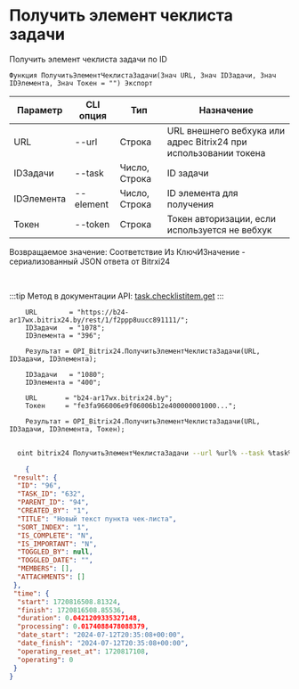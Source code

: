 ﻿---
sidebar_position: 5
---

# Получить элемент чеклиста задачи
 Получить элемент чеклиста задачи по ID



`Функция ПолучитьЭлементЧеклистаЗадачи(Знач URL, Знач IDЗадачи, Знач IDЭлемента, Знач Токен = "") Экспорт`

  | Параметр | CLI опция | Тип | Назначение |
  |-|-|-|-|
  | URL | --url | Строка | URL внешнего вебхука или адрес Bitrix24 при использовании токена |
  | IDЗадачи | --task | Число, Строка | ID задачи |
  | IDЭлемента | --element | Число, Строка | ID элемента для получения |
  | Токен | --token | Строка | Токен авторизации, если используется не вебхук |

  
  Возвращаемое значение:   Соответствие Из КлючИЗначение - сериализованный JSON ответа от Bitrxi24

<br/>

:::tip
Метод в документации API: [task.checklistitem.get](https://dev.1c-bitrix.ru/rest_help/tasks/task/checklistitem/get.php)
:::
<br/>


```bsl title="Пример кода"
    URL        = "https://b24-ar17wx.bitrix24.by/rest/1/f2ppp8uucc891111/";
    IDЗадачи   = "1078";
    IDЭлемента = "396";

    Результат = OPI_Bitrix24.ПолучитьЭлементЧеклистаЗадачи(URL, IDЗадачи, IDЭлемента);

    IDЗадачи   = "1080";
    IDЭлемента = "400";

    URL       = "b24-ar17wx.bitrix24.by";
    Токен     = "fe3fa966006e9f06006b12e400000001000...";

    Результат = OPI_Bitrix24.ПолучитьЭлементЧеклистаЗадачи(URL, IDЗадачи, IDЭлемента, Токен);
```



```sh title="Пример команды CLI"
    
  oint bitrix24 ПолучитьЭлементЧеклистаЗадачи --url %url% --task %task% --element %element% --token %token%

```

```json title="Результат"
    {
 "result": {
  "ID": "96",
  "TASK_ID": "632",
  "PARENT_ID": "94",
  "CREATED_BY": "1",
  "TITLE": "Новый текст пункта чек-листа",
  "SORT_INDEX": "1",
  "IS_COMPLETE": "N",
  "IS_IMPORTANT": "N",
  "TOGGLED_BY": null,
  "TOGGLED_DATE": "",
  "MEMBERS": [],
  "ATTACHMENTS": []
 },
 "time": {
  "start": 1720816508.81324,
  "finish": 1720816508.85536,
  "duration": 0.0421209335327148,
  "processing": 0.0174088478088379,
  "date_start": "2024-07-12T20:35:08+00:00",
  "date_finish": "2024-07-12T20:35:08+00:00",
  "operating_reset_at": 1720817108,
  "operating": 0
 }
}

```

